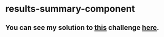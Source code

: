 # results-summary-component
## You can see my solution to [this](https://www.frontendmentor.io/challenges/results-summary-component-CE_K6s0maV) challenge [here](https://pm4rcel.github.io/results-summary-component/index.html).
